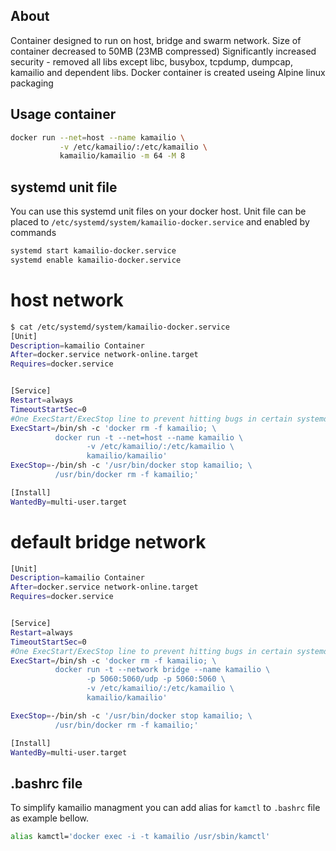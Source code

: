 About
-----

Container designed to run on host, bridge and swarm network.
Size of container decreased to 50MB (23MB compressed)
Significantly increased security - removed all libs except libc, busybox, tcpdump, dumpcap, kamailio and dependent libs.
Docker container is created useing Alpine linux packaging

Usage container
---------------

```sh
docker run --net=host --name kamailio \
           -v /etc/kamailio/:/etc/kamailio \
           kamailio/kamailio -m 64 -M 8
```

systemd unit file
-----------------

You can use this systemd unit files on your docker host.
Unit file can be placed to ```/etc/systemd/system/kamailio-docker.service``` and enabled by commands
```sh
systemd start kamailio-docker.service
systemd enable kamailio-docker.service
```

host network
============

```sh
$ cat /etc/systemd/system/kamailio-docker.service
[Unit]
Description=kamailio Container
After=docker.service network-online.target
Requires=docker.service


[Service]
Restart=always
TimeoutStartSec=0
#One ExecStart/ExecStop line to prevent hitting bugs in certain systemd versions
ExecStart=/bin/sh -c 'docker rm -f kamailio; \
          docker run -t --net=host --name kamailio \
                 -v /etc/kamailio/:/etc/kamailio \
                 kamailio/kamailio'
ExecStop=-/bin/sh -c '/usr/bin/docker stop kamailio; \
          /usr/bin/docker rm -f kamailio;'

[Install]
WantedBy=multi-user.target
```

default bridge network
======================
```sh
[Unit]
Description=kamailio Container
After=docker.service network-online.target
Requires=docker.service


[Service]
Restart=always
TimeoutStartSec=0
#One ExecStart/ExecStop line to prevent hitting bugs in certain systemd versions
ExecStart=/bin/sh -c 'docker rm -f kamailio; \
          docker run -t --network bridge --name kamailio \
                 -p 5060:5060/udp -p 5060:5060 \
                 -v /etc/kamailio/:/etc/kamailio \
                 kamailio/kamailio'

ExecStop=-/bin/sh -c '/usr/bin/docker stop kamailio; \
          /usr/bin/docker rm -f kamailio;'

[Install]
WantedBy=multi-user.target
```

.bashrc file
------------
To simplify kamailio managment you can add alias for ```kamctl``` to ```.bashrc``` file as example bellow.
```sh
alias kamctl='docker exec -i -t kamailio /usr/sbin/kamctl'
```
